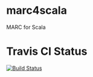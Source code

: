# marc4scala
MARC for Scala 


# Travis CI Status
[![Build Status](https://travis-ci.org/jasonzou/marc4scala.svg?branch=master)](https://travis-ci.org/jasonzou/marc4scala)
